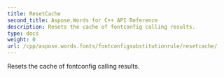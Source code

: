 ```yaml
---
title: ResetCache
second_title: Aspose.Words for C++ API Reference
description: Resets the cache of fontconfig calling results. 
type: docs
weight: 0
url: /cpp/aspose.words.fonts/fontconfigsubstitutionrule/resetcache/
---
```


Resets the cache of fontconfig calling results. 

